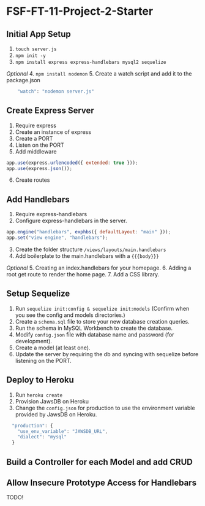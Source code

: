 # FSF-FT-11-Project-2-Starter

## Initial App Setup

1. `touch server.js`
2. `npm init -y`
3. `npm install express express-handlebars mysql2 sequelize`

_Optional_ 4. `npm install nodemon` 5. Create a watch script and add it to the package.json

```javascript
    "watch": "nodemon server.js"
```

## Create Express Server

1. Require express
2. Create an instance of express
3. Create a PORT
4. Listen on the PORT
5. Add middleware

```javascript
app.use(express.urlencoded({ extended: true }));
app.use(express.json());
```

6. Create routes

## Add Handlebars

1. Require express-handlebars
2. Configure express-handlebars in the server.

```javascript
app.engine("handlebars", exphbs({ defaultLayout: "main" }));
app.set("view engine", "handlebars");
```
3. Create the folder structure `/views/layouts/main.handlebars`
4. Add boilerplate to the main.handlebars with a `{{{body}}}`

_Optional_
5. Creating an index.handlebars for your homepage. 
6. Adding a root get route to render the home page.
7. Add a CSS library.


## Setup Sequelize
1. Run `sequelize init:config & sequelize init:models` (Confirm when you see the config and models directories.)
2. Create a `schema.sql` file to store your new database creation queries. 
3. Run the schema in MySQL Workbench to create the database. 
4. Modify `config.json` file with database name and password (for development).
5. Create a model (at least one).
6. Update the server by requiring the db and syncing with sequelize before listening on the PORT.

## Deploy to Heroku
1. Run `heroku create`
2. Provision JawsDB on Heroku
3. Change the `config.json` for production to use the environment variable provided by JawsDB on Heroku. 

``` javascript
  "production": {
    "use_env_variable": "JAWSDB_URL",
    "dialect": "mysql"
  }
```

## Build a Controller for each Model and add CRUD


## Allow Insecure Prototype Access for Handlebars
TODO!

